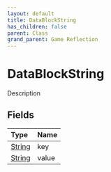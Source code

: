 ```yaml
---
layout: default
title: DataBlockString
has_children: false
parent: Class
grand_parent: Game Reflection
---
```

# DataBlockString
Description 

## Fields

| Type | Name |
|:----------|:--------------|
| [String](/riftbreaker-wiki/docs/game-reflection/components/string/) | key |
| [String](/riftbreaker-wiki/docs/game-reflection/components/string/) | value |

